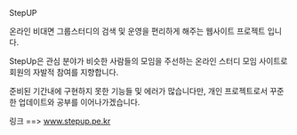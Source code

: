 StepUP

온라인 비대면 그룹스터디의 검색 및 운영을 편리하게 해주는 웹사이트 프로젝트 입니다.

StepUp은 관심 분야가 비슷한 사람들의 모임을 주선하는 온라인 스터디 모임 사이트로 회원의 자발적 참여를 지향합니다.

준비된 기간내에 구현하지 못한 기능들 및 에러가 많습니다만, 개인 프로젝트로서 꾸준한 업데이트와 공부를 이어나가겠습니다.

링크 ==> www.stepup.pe.kr
